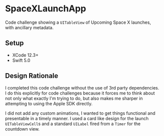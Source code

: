 # SpaceXLaunchApp

Code challenge showing a `UITableView` of Upcoming Space X launches, with ancillary metadata.

## Setup
- XCode 12.3+
- Swift 5.0

## Design Rationale
I completed this code challenge without the use of 3rd party dependencies.  I do this explicitly for code challenges because it forces me to think about not only what exactly I'm trying to do, but also makes me sharper in attempting to using the Apple SDK directly.

I did not add any custom animations, I wanted to get things functional and presentable in a timely manner.  I used a card like design for the launch `UITableViewCell`s and a standard `UILabel` fired from a `Timer` for the countdown view.
